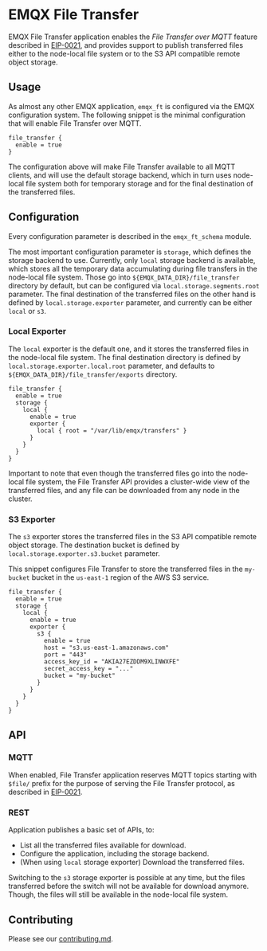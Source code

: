 # EMQX File Transfer

EMQX File Transfer application enables the _File Transfer over MQTT_ feature described in [EIP-0021](https://github.com/emqx/eip), and provides support to publish transferred files either to the node-local file system or to the S3 API compatible remote object storage.

## Usage

As almost any other EMQX application, `emqx_ft` is configured via the EMQX configuration system. The following snippet is the minimal configuration that will enable File Transfer over MQTT.

```
file_transfer {
  enable = true
}
```

The configuration above will make File Transfer available to all MQTT clients, and will use the default storage backend, which in turn uses node-local file system both for temporary storage and for the final destination of the transferred files.

## Configuration

Every configuration parameter is described in the `emqx_ft_schema` module.

The most important configuration parameter is `storage`, which defines the storage backend to use. Currently, only `local` storage backend is available, which stores all the temporary data accumulating during file transfers in the node-local file system. Those go into `${EMQX_DATA_DIR}/file_transfer` directory by default, but can be configured via `local.storage.segments.root` parameter. The final destination of the transferred files on the other hand is defined by `local.storage.exporter` parameter, and currently can be either `local` or `s3`.

### Local Exporter

The `local` exporter is the default one, and it stores the transferred files in the node-local file system. The final destination directory is defined by `local.storage.exporter.local.root` parameter, and defaults to `${EMQX_DATA_DIR}/file_transfer/exports` directory.

```
file_transfer {
  enable = true
  storage {
    local {
      enable = true
      exporter {
        local { root = "/var/lib/emqx/transfers" }
      }
    }
  }
}
```

Important to note that even though the transferred files go into the node-local file system, the File Transfer API provides a cluster-wide view of the transferred files, and any file can be downloaded from any node in the cluster.

### S3 Exporter

The `s3` exporter stores the transferred files in the S3 API compatible remote object storage. The destination bucket is defined by `local.storage.exporter.s3.bucket` parameter.

This snippet configures File Transfer to store the transferred files in the `my-bucket` bucket in the `us-east-1` region of the AWS S3 service.

```
file_transfer {
  enable = true
  storage {
    local {
      enable = true
      exporter {
        s3 {
          enable = true
          host = "s3.us-east-1.amazonaws.com"
          port = "443"
          access_key_id = "AKIA27EZDDM9XLINWXFE"
          secret_access_key = "..."
          bucket = "my-bucket"
        }
      }
    }
  }
}

```

## API

### MQTT

When enabled, File Transfer application reserves MQTT topics starting with `$file/` prefix for the purpose of serving the File Transfer protocol, as described in [EIP-0021](https://github.com/emqx/eip).

### REST

Application publishes a basic set of APIs, to:
* List all the transferred files available for download.
* Configure the application, including the storage backend.
* (When using `local` storage exporter) Download the transferred files.

Switching to the `s3` storage exporter is possible at any time, but the files transferred before the switch will not be
available for download anymore. Though, the files will still be available in the node-local file system.

## Contributing

Please see our [contributing.md](../../CONTRIBUTING.md).
